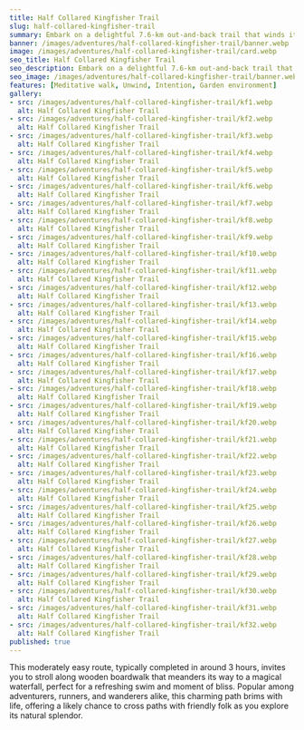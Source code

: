```yaml
---
title: Half Collared Kingfisher Trail
slug: half-collared-kingfisher-trail
summary: Embark on a delightful 7.6-km out-and-back trail that winds its way through a serene, shaded wonderland.
banner: /images/adventures/half-collared-kingfisher-trail/banner.webp
image: /images/adventures/half-collared-kingfisher-trail/card.webp
seo_title: Half Collared Kingfisher Trail
seo_description: Embark on a delightful 7.6-km out-and-back trail that winds its way through a serene, shaded wonderland.
seo_image: /images/adventures/half-collared-kingfisher-trail/banner.webp
features: [Meditative walk, Unwind, Intention, Garden environment]
gallery:
- src: /images/adventures/half-collared-kingfisher-trail/kf1.webp
  alt: Half Collared Kingfisher Trail
- src: /images/adventures/half-collared-kingfisher-trail/kf2.webp
  alt: Half Collared Kingfisher Trail
- src: /images/adventures/half-collared-kingfisher-trail/kf3.webp
  alt: Half Collared Kingfisher Trail
- src: /images/adventures/half-collared-kingfisher-trail/kf4.webp
  alt: Half Collared Kingfisher Trail
- src: /images/adventures/half-collared-kingfisher-trail/kf5.webp
  alt: Half Collared Kingfisher Trail
- src: /images/adventures/half-collared-kingfisher-trail/kf6.webp
  alt: Half Collared Kingfisher Trail
- src: /images/adventures/half-collared-kingfisher-trail/kf7.webp
  alt: Half Collared Kingfisher Trail
- src: /images/adventures/half-collared-kingfisher-trail/kf8.webp
  alt: Half Collared Kingfisher Trail
- src: /images/adventures/half-collared-kingfisher-trail/kf9.webp
  alt: Half Collared Kingfisher Trail
- src: /images/adventures/half-collared-kingfisher-trail/kf10.webp
  alt: Half Collared Kingfisher Trail
- src: /images/adventures/half-collared-kingfisher-trail/kf11.webp
  alt: Half Collared Kingfisher Trail
- src: /images/adventures/half-collared-kingfisher-trail/kf12.webp
  alt: Half Collared Kingfisher Trail
- src: /images/adventures/half-collared-kingfisher-trail/kf13.webp
  alt: Half Collared Kingfisher Trail
- src: /images/adventures/half-collared-kingfisher-trail/kf14.webp
  alt: Half Collared Kingfisher Trail
- src: /images/adventures/half-collared-kingfisher-trail/kf15.webp
  alt: Half Collared Kingfisher Trail
- src: /images/adventures/half-collared-kingfisher-trail/kf16.webp
  alt: Half Collared Kingfisher Trail
- src: /images/adventures/half-collared-kingfisher-trail/kf17.webp
  alt: Half Collared Kingfisher Trail
- src: /images/adventures/half-collared-kingfisher-trail/kf18.webp
  alt: Half Collared Kingfisher Trail
- src: /images/adventures/half-collared-kingfisher-trail/kf19.webp
  alt: Half Collared Kingfisher Trail
- src: /images/adventures/half-collared-kingfisher-trail/kf20.webp
  alt: Half Collared Kingfisher Trail
- src: /images/adventures/half-collared-kingfisher-trail/kf21.webp
  alt: Half Collared Kingfisher Trail
- src: /images/adventures/half-collared-kingfisher-trail/kf22.webp
  alt: Half Collared Kingfisher Trail
- src: /images/adventures/half-collared-kingfisher-trail/kf23.webp
  alt: Half Collared Kingfisher Trail
- src: /images/adventures/half-collared-kingfisher-trail/kf24.webp
  alt: Half Collared Kingfisher Trail
- src: /images/adventures/half-collared-kingfisher-trail/kf25.webp
  alt: Half Collared Kingfisher Trail
- src: /images/adventures/half-collared-kingfisher-trail/kf26.webp
  alt: Half Collared Kingfisher Trail
- src: /images/adventures/half-collared-kingfisher-trail/kf27.webp
  alt: Half Collared Kingfisher Trail
- src: /images/adventures/half-collared-kingfisher-trail/kf28.webp
  alt: Half Collared Kingfisher Trail
- src: /images/adventures/half-collared-kingfisher-trail/kf29.webp
  alt: Half Collared Kingfisher Trail
- src: /images/adventures/half-collared-kingfisher-trail/kf30.webp
  alt: Half Collared Kingfisher Trail
- src: /images/adventures/half-collared-kingfisher-trail/kf31.webp
  alt: Half Collared Kingfisher Trail
- src: /images/adventures/half-collared-kingfisher-trail/kf32.webp
  alt: Half Collared Kingfisher Trail
published: true
---
```

This moderately easy route, typically completed in around 3 hours, invites you to stroll along wooden boardwalk that meanders its way to a magical waterfall, perfect for a refreshing swim and moment of bliss. Popular among adventurers, runners, and wanderers alike, this charming path brims with life, offering a likely chance to cross paths with friendly folk as you explore its natural splendor.